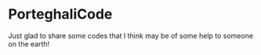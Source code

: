 # PorteghaliCode
Just glad to share some codes that I think may be of some help to someone on the earth!
